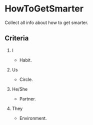 # HowToGetSmarter

Collect all info about how to get smarter.

## Criteria

1. I
	* Habit.

2. Us
	* Circle.

3. He/She
	* Partner.

4. They
	* Environment.

